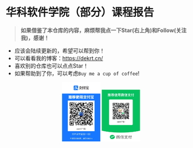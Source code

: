 # 华科软件学院（部分）课程报告

> **如果借鉴了本仓库的内容，麻烦帮我点一下Star(右上角)和Follow(关注我)，感谢！**

- 应该会陆续更新的，希望可以帮到你！
- 可以看看我的博客：https://dekrt.cn/
- 喜欢别的仓库也可以点点Star！
- 如果帮助到了你，可以考虑`Buy me a cup of coffee`!

<div align="center">
    <img src="./images/image-20240319102552678.png" alt="image-20240319102552678" width="20%" />
    <img src="./images/image-20240319102706983.png" alt="image-20240319102706983" width="20%" />
</div>







